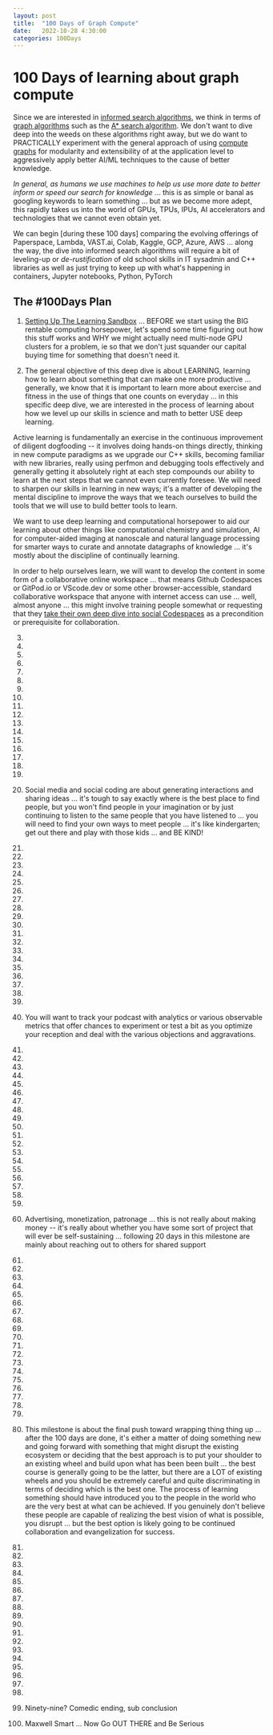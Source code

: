 ```yaml
---
layout: post
title:  "100 Days of Graph Compute"
date:   2022-10-28 4:30:00
categories: 100Days
---
```



# 100 Days of learning about graph compute

Since we are interested in [informed search algorithms](https://en.wikipedia.org/wiki/Search_algorithm#Informed_search), we think in terms of [graph algorithms](https://en.wikipedia.org/wiki/Category:Graph_algorithms) such as the [A* search algorithm](https://en.wikipedia.org/wiki/A*_search_algorithm). We don't want to dive deep into the weeds on these algorithms right away, but we do want to PRACTICALLY experiment with the general approach of using [compute graphs](https://docs.nvidia.com/clara-holoscan/sdk-user-guide/gxf/index.html) for modularity and extensibility of at the application level to aggressively apply better AI/ML techniques to the cause of better knowledge.

*In general, as humans we use machines to help us use more date to better inform or speed our search for knowledge* ... this is as simple or banal as googling keywords to learn something  ... but as we become more adept, this rapidly takes us into the world of GPUs, TPUs, IPUs, AI accelerators and technologies that we cannot even obtain yet.  

We can begin [during these 100 days] comparing the evolving offerings of Paperspace, Lambda, VAST.ai, Colab, Kaggle, GCP, Azure, AWS ... along the way, the dive into informed search algorithms will require a bit of leveling-up or *de-rustification* of old school skills in IT sysadmin and C++ libraries as well as just trying to keep up with what's happening in containers, Jupyter notebooks, Python, PyTorch


## The #100Days Plan 

1)  [Setting Up The Learning Sandbox](https://brunoscience.github.io/100days/2022/10/27/Day-1-Setting-Up-The-Sandbox.html) ... BEFORE we start using the BIG rentable computing horsepower, let's spend some time figuring out how this stuff works and WHY we might actually need multi-node GPU clusters for a problem, ie so that we don't just squander our capital buying time for something that doesn't need it.

2) The general objective of this deep dive is about LEARNING, learning how to learn about something that can make one more productive ... generally, we know that it is important to learn more about exercise and fitness in the use of things that one counts on everyday ... in this specific deep dive, we are interested in the process of learning about how we level up our skills in science and math to better USE deep learning.  

Active learning is fundamentally an exercise in the continuous improvement of diligent dogfooding -- it involves doing hands-on things directly, thinking in new compute paradigms as we upgrade our C++ skills, becoming familiar with new libraries, really using perfmon and debugging tools effectively and generally getting it absolutely right at each step compounds our ability to learn at the next steps that we cannot even currently foresee.  We will need to sharpen our skills in learning in new ways; it's a matter of developing the mental discipline to improve the ways that we teach ourselves to build the tools that we will use to build better tools to learn.

We want to use deep learning and computational horsepower to aid our learning about other things like computational chemistry and simulation, AI for computer-aided imaging at nanoscale and natural language processing for smarter ways to curate and annotate datagraphs of knowledge ... it's mostly about the discipline of continually learning.

In order to help ourselves learn, we will want to develop the content in some form of a collaborative online workspace ... that means Github Codespaces or GitPod.io or VScode.dev or some other browser-accessible, standard collaborative workspace that anyone with internet access can use  ... well, almost anyone ... this might involve training people somewhat or requesting that they [take their own deep dive into social Codespaces](https://docs.github.com/en/codespaces/getting-started/deep-dive) as a precondition or prerequisite for collaboration.

3) 

4)

5)

6)

7)

8)

9)

10)

11)

12)

13)

14)

15)

16)

17)

18)

19)

20) Social media and social coding are about generating interactions and sharing ideas ... it's tough to say exactly where is the best place to find people, but you won't find people in your imagination or by just continuing to listen to the same people that you have listened to ... you will need to find your own ways to meet people ... it's like kindergarten; get out there and play with those kids ... and BE KIND!

21)

22)

23)

24)

25)

26)

27)

28)

29)

30)

31)

32)

33)

34)

35)

36)

37)

38)

39)

40) You will want to track your podcast with analytics or various observable metrics that offer chances to experiment or test a bit as you optimize your reception and deal with the various objections and aggravations. 

41)

42)

43)

44)

45)

46)

47)

48)

49)

50)

51)

52)

53)

54)

55)

56)

57)

58)

59)

60) Advertising, monetization, patronage ... this is not really about making money -- it's really about whether you have some sort of project that will ever be self-sustaining ... following 20 days in this milestone are mainly about reaching out to others for shared support

61)

62)

63)

64)

65)

66)

67)

68)

69)

70)

71)

72)

73)

74)

75)

76)

77)

78)

79)

80) This milestone is about the final push toward wrapping thing thing up ... after the 100 days are done, it's either a matter of doing something new and going forward with something that might disrupt the existing ecosystem or deciding that the best approach is to put your shoulder to an existing wheel and build upon what has been been built ... the best course is generally going to be the latter, but there are a LOT of existing wheels and you should be extremely careful and quite discriminating in terms of deciding which is the best one. The process of learning something should have introduced you to the people in the world who are the very best at what can be achieved. If you genuinely don't believe these people are capable of realizing the best vision of what is possible, you disrupt ... but the best option is likely going to be continued collaboration and evangelization for success.

81)

82)

83)

84)

85)

86)

87)

88)

89)

90)

91)

92)

93)

94)

95)

96)

97)

98)

99) Ninety-nine? Comedic ending, sub conclusion

100) Maxwell Smart ... Now Go OUT THERE and Be Serious 
